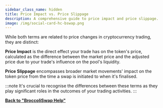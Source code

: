 ```yaml
---
sidebar_class_name: hidden
title: Price Impact vs. Price Slippage
description: A comprehensive guide to price impact and price slippage.
image: /img/social-card-hc-bswap.png
---
```


While both terms are related to price changes in cryptocurrency trading, they are distinct:

**Price Impact** is the direct effect your trade has on the token's price, calculated as the difference between the market price and the adjusted price due to your trade's influence on the pool's liquidity.

**Price Slippage** encompasses broader market movements' impact on the token price from the time a swap is initiated to when it's finalised.

:::note
It's crucial to recognise the differences between these terms as they play significant roles in the outcomes of your trading activities.
:::


**[Back to "BroccoliSwap Help"](/docs/090-Help-Centre/020-Broccoliswap/001-Index.md)**
